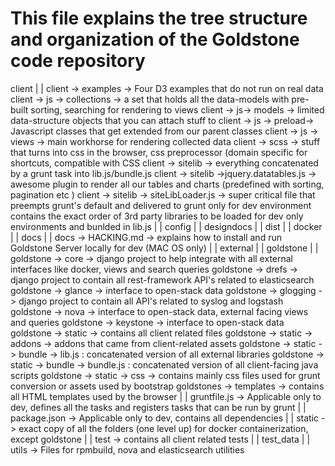 # This file explains the tree structure and organization of the Goldstone code repository

client
|
|
client -> examples -> Four D3 examples that do not run on real data
client -> js -> collections -> a set that holds all the data-models with pre-built sorting, searching for rendering to views
client -> js-> models -> limited data-structure objects that you can attach stuff to
client -> js -> preload-> Javascript classes that get extended from our parent classes
client -> js -> views -> main workhorse for rendering collected data
client -> scss -> stuff that turns into css in the browser, css preprocessor (domain specific for shortcuts, compatible with CSS
client -> sitelib -> everything concatenated by a grunt task into lib.js/bundle.js
client -> sitelib ->jquery.datatables.js -> awesome plugin to render all our tables and charts (predefined with sorting, pagination etc )
client -> sitelib -> siteLibLoader.js -> super critical file that preempts grunt's default and delivered to grunt only for dev environment
contains  the exact order of 3rd party libraries to be loaded for dev only environments and bunlded in lib.js
|
|
config
|
|
designdocs
|
|
dist
|
|
docker
|
|
docs
|
|
docs -> HACKING.md -> explains how to install and run Goldstone Server locally for dev (MAC OS only)
|
|
external
|
|
goldstone
|
|
goldstone -> core -> django project to help integrate with all external interfaces like docker, views and search queries
goldstone -> drefs -> django project to contain all rest-framework API's related to elasticsearch
goldstone -> glance -> interface to open-stack data
goldstone -> glogging -> django project to contain all API's related to syslog and logstash
goldstone -> nova -> interface to open-stack data, external facing views and queries
goldstone -> keystone -> interface to open-stack data
goldstone -> static -> contains all client related files
goldstone -> static -> addons -> addons that came from client-related assets
goldstone -> static -> bundle -> lib.js : concatenated version of all external libraries
goldstone -> static -> bundle -> bundle.js : concatenated version of all client-facing java scripts
goldstone -> static -> css -> contains mainly css files used for grunt conversion or assets used by bootstrap
goldstones -> templates -> contains all HTML templates used by the browser
|
|
gruntfile.js -> Applicable only to dev, defines all the tasks and registers tasks that can be run by grunt
|
|
package.json -> Applicable only to dev, contains all dependencies
|
|
static -> exact copy of all the folders (one level up) for docker containerization, except goldstone
|
|
test -> contains all client related tests
|
|
test_data
|
|
utils -> Files for rpmbuild, nova and elasticsearch utilities





